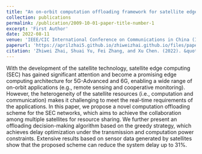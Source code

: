 ```yaml
---
title: "An on-orbit computation offloading framework for satellite edge computing"
collection: publications
permalink: /publication/2009-10-01-paper-title-number-1
excerpt: 'First Author'
date: 2022-08-11
venue: 'IEEE/CIC International Conference on Communications in China (ICCC)'
paperurl: 'https://aprilzhai5.github.io/zhiweizhai.github.io/files/paper2.pdf'
citation: 'Zhiwei Zhai, Shuai Yu, Fei Zhang, and Xu Chen. (2022). &quot;An on-orbit computation offloading framework for satellite edge computing.&quot; <i>IEEE/CIC International Conference on Communications in China (ICCC)</i>. pages 1062-1067.'
---
```


With the development of the satellite technology, satellite edge computing (SEC) has gained significant attention and become a promising edge computing architecture for 5G-Advanced and 6G, enabling a wide range of on-orbit applications (e.g., remote sensing and cooperative monitoring). However, the heterogeneity of the satellite resources (i.e., computation and communication) makes it challenging to meet the real-time requirements of the applications. In this paper, we propose a novel computation offloading scheme for the SEC networks, which aims to achieve the collaboration among multiple satellites for resource sharing. We further present an offloading decision-making algorithm based on the greedy strategy, which achieves delay optimization under the transmission and computation power constraints. Extensive results based on sensor data generated by satellites show that the proposed scheme can reduce the system delay up to 31%.
